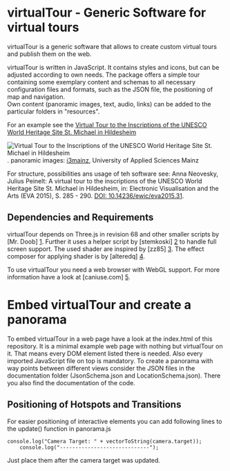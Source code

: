 [screenshot]: http://www.adwmainz.de/typo3temp/_processed_/csm_HildesheimRundgang_d7d87f4bed.jpg

# virtualTour - Generic Software for virtual tours

virtualTour is a generic software that allows to create custom virtual tours and publish them on the web.

virtualTour is written in JavaScript.  It contains styles and icons, but can be adjusted according to own needs. The package  offers  a  simple  tour containing  some  exemplary  content  and  schemas 
to  all  necessary  configuration  files  and  formats,  such  as  the  JSON  file,  the  positioning  of  map  and navigation.  
Own  content  (panoramic  images,  text,  audio,  links)  can  be  added  to  the  particular  folders in "resources".

For an example see the [Virtual Tour to the Inscriptions of the UNESCO World Heritage Site St. Michael in Hildesheim](http://www.inschriften.net/hildesheim/rundgang.html)

![Virtual Tour to the Inscriptions of the UNESCO World Heritage Site St. Michael in Hildesheim][screenshot]. 
panoramic images: [i3mainz](https://i3mainz.hs-mainz.de/), University of Applied Sciences Mainz

For structure, possibilities ans usage of teh software see:
Anna Neovesky, Julius Peinelt: A virtual tour to the inscriptions of the UNESCO World Heritage Site St. Michael in Hildesheim, in: Electronic Visualisation and the Arts (EVA 2015), S. 285 - 290. [DOI: 10.14236/ewic/eva2015.31](http://ewic.bcs.org/content/ConWebDoc/54919). 

## Dependencies and Requirements

virtualTour depends on Three.js in revision 68 and other smaller scripts by [Mr. Doob] [1]. Further it uses a helper 
script by [stemkoski] [2] to handle full screen support. The used shader are inspired by [zz85] [3]. The effect composer
for applying shader is by [alteredq] [4].

To use virtualTour you need a web browser with WebGL support. For more information have a look at [caniuse.com] [5].

# Embed virtualTour and create a panorama

To embed virtualTour in a web page have a look at the index.html of this repository. It is a minimal example web page
with nothing but virtualTour on it. That means every DOM element listed there is needed. Also every imported JavaScript
file on top is mandatory. To create a panorama with way points between different views consider the JSON files
in the documentation folder (JsonSchema.json and LocationSchema.json). There you also find the documentation of the code.

## Positioning of Hotspots and Transitions

For easier positioning of interactive elements you can add following lines to the update() function in panorama.js

	console.log("Camera Target: " + vectorToString(camera.target));
        console.log("-----------------------------");
        
Just place them after the camera target was updated.


[1]: http://mrdoob.com/
[2]: https://github.com/stemkoski
[3]: http://www.lab4games.net/zz85/blog
[4]: http://alteredqualia.com
[5]: http://caniuse.com/#feat=webgl
